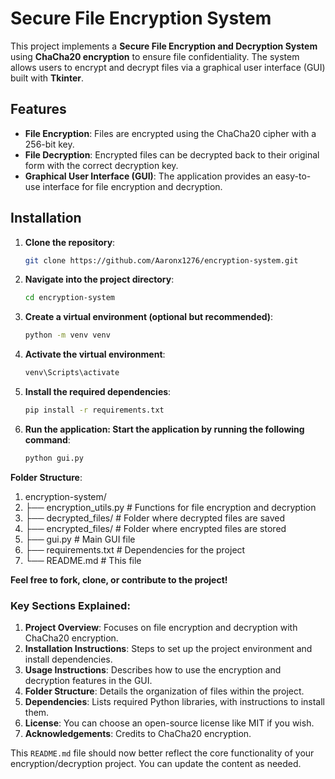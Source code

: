 # Secure File Encryption System

This project implements a **Secure File Encryption and Decryption System** using **ChaCha20 encryption** to ensure file confidentiality. The system allows users to encrypt and decrypt files via a graphical user interface (GUI) built with **Tkinter**. 

## Features
- **File Encryption**: Files are encrypted using the ChaCha20 cipher with a 256-bit key.
- **File Decryption**: Encrypted files can be decrypted back to their original form with the correct decryption key.
- **Graphical User Interface (GUI)**: The application provides an easy-to-use interface for file encryption and decryption.
  
## Installation

1. **Clone the repository**:
   ```bash
   git clone https://github.com/Aaronx1276/encryption-system.git

2. **Navigate into the project directory**:
   ```bash
   cd encryption-system

3. **Create a virtual environment (optional but recommended)**:
   ```bash
   python -m venv venv

4. **Activate the virtual environment**:
   ```bash
   venv\Scripts\activate

5. **Install the required dependencies**:
   ```bash
   pip install -r requirements.txt

6. **Run the application: Start the application by running the following command**:
   ```bash
   python gui.py
   
**Folder Structure**:
1. encryption-system/
2. ├── encryption_utils.py             # Functions for file encryption and decryption
3. ├── decrypted_files/                # Folder where decrypted files are saved
4. ├── encrypted_files/                # Folder where encrypted files are stored
5. ├── gui.py                          # Main GUI file
6. ├── requirements.txt                # Dependencies for the project
7. └── README.md                       # This file

**Feel free to fork, clone, or contribute to the project!**

### Key Sections Explained:
1. **Project Overview**: Focuses on file encryption and decryption with ChaCha20 encryption.
2. **Installation Instructions**: Steps to set up the project environment and install dependencies.
3. **Usage Instructions**: Describes how to use the encryption and decryption features in the GUI.
4. **Folder Structure**: Details the organization of files within the project.
5. **Dependencies**: Lists required Python libraries, with instructions to install them.
6. **License**: You can choose an open-source license like MIT if you wish.
7. **Acknowledgements**: Credits to ChaCha20 encryption.

This `README.md` file should now better reflect the core functionality of your encryption/decryption project. You can update the content as needed.
